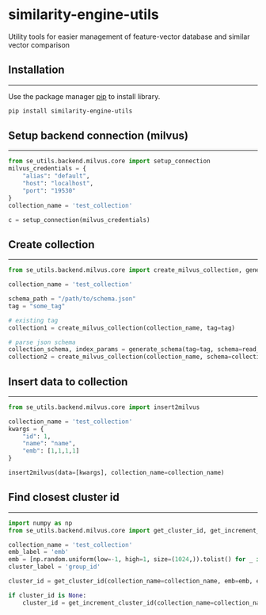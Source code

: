 # similarity-engine-utils

Utility tools for easier management of feature-vector database and similar 
vector comparison

## Installation
---------------

Use the package manager [pip](https://pip.pypa.io/en/stable/) to install library.

```bash
pip install similarity-engine-utils
```

## Setup backend connection (milvus)
---------------------------

```python
from se_utils.backend.milvus.core import setup_connection
milvus_credentials = {
    "alias": "default",
    "host": "localhost",
    "port": "19530"
}
collection_name = 'test_collection'

c = setup_connection(milvus_credentials)
```

## Create collection
---------------------------

```python
from se_utils.backend.milvus.core import create_milvus_collection, generate_schema, read_schema_json

collection_name = 'test_collection'

schema_path = "/path/to/schema.json"
tag = "some_tag"

# existing tag
collection1 = create_milvus_collection(collection_name, tag=tag)

# parse json schema
collection_schema, index_params = generate_schema(tag=tag, schema=read_schema_json(schema_path))
collection2 = create_milvus_collection(collection_name, schema=collection_schema, indices=index_params)
```


## Insert data to collection
---------------------------

```python
from se_utils.backend.milvus.core import insert2milvus

collection_name = 'test_collection'
kwargs = {
    "id": 1,
    "name": "name",
    "emb": [1,1,1,1]
}

insert2milvus(data=[kwargs], collection_name=collection_name)
```

## Find closest cluster id
---------------------------

```python
import numpy as np
from se_utils.backend.milvus.core import get_cluster_id, get_increment_cluster_id

collection_name = 'test_collection'
emb_label = 'emb'
emb = [np.random.uniform(low=-1, high=1, size=(1024,)).tolist() for _ in range(1)][0]
cluster_label = 'group_id'

cluster_id = get_cluster_id(collection_name=collection_name, emb=emb, emb_label=emb_label, cluster_label=cluster_label)

if cluster_id is None:
    cluster_id = get_increment_cluster_id(collection_name=collection_name, cluster_label=cluster_label)

```